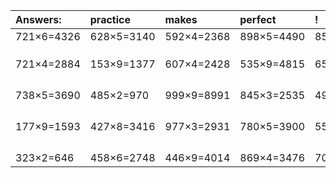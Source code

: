 | Answers: | practice | makes | perfect | ! |
| :--- | :--- | :--- | :--- | :--- |
| 721×6=4326 | 628×5=3140 | 592×4=2368 | 898×5=4490 | 851×5=4255 | 
|   |   |   |   |   | 
|   |   |   |   |   | 
|   |   |   |   |   | 
| 721×4=2884 | 153×9=1377 | 607×4=2428 | 535×9=4815 | 659×4=2636 | 
|   |   |   |   |   | 
|   |   |   |   |   | 
|   |   |   |   |   | 
|   |   |   |   |   | 
| 738×5=3690 | 485×2=970 | 999×9=8991 | 845×3=2535 | 499×8=3992 | 
|   |   |   |   |   | 
|   |   |   |   |   | 
|   |   |   |   |   | 
|   |   |   |   |   | 
| 177×9=1593 | 427×8=3416 | 977×3=2931 | 780×5=3900 | 551×2=1102 | 
|   |   |   |   |   | 
|   |   |   |   |   | 
|   |   |   |   |   | 
|   |   |   |   |   | 
| 323×2=646 | 458×6=2748 | 446×9=4014 | 869×4=3476 | 701×3=2103 | 
